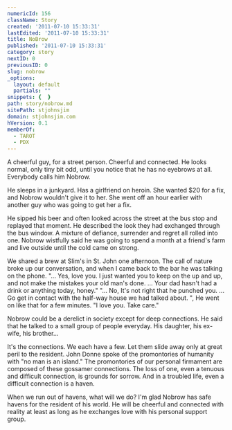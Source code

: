 ```yaml
---
numericId: 156
className: Story
created: '2011-07-10 15:33:31'
lastEdited: '2011-07-10 15:33:31'
title: NoBrow
published: '2011-07-10 15:33:31'
category: story
nextID: 0
previousID: 0
slug: nobrow
_options:
  layout: default
  partials: ""
snippets: {  }
path: story/nobrow.md
sitePath: stjohnsjim
domain: stjohnsjim.com
hVersion: 0.1
memberOf:
  - TAROT
  - PDX
---
```

A cheerful guy, for a street person. Cheerful and connected. He looks normal, only tiny bit odd, until you notice that he has no eyebrows at all. Everybody calls him Nobrow.

He sleeps in a junkyard. Has a girlfriend on heroin. She wanted $20 for a fix, and Nobrow wouldn't give it to her. She went off an hour earlier with another guy who was going to get her a fix.

He sipped his beer and often looked across the street at the bus stop and replayed that moment. He described the look they had exchanged through the bus window. A mixture of defiance, surrender and regret all rolled into one. Nobrow wistfully said he was going to spend a month at a friend's farm and live outside until the cold came on strong.

We shared a brew at Slim's in St. John one afternoon. The call of nature broke up our conversation, and when I came back to the bar he was talking on the phone. "... Yes, love you. I just wanted you to keep on the up and up, and not make the mistakes your old man's done. ... Your dad hasn't had a drink or anything today, honey." "... No, It's not right that he punched you. ... Go get in contact with the half-way house we had talked about. ", He went on like that for a few minutes. "I love you. Take care."

Nobrow could be a derelict in society except for deep connections. He said that he talked to a small group of people everyday. His daughter, his ex-wife, his brother...

It's the connections. We each have a few. Let them slide away only at great peril to the resident. John Donne spoke of the promontories of humanity with "no man is an island." The promontories of our personal firmament are composed of these gossamer connections. The loss of one, even a tenuous and difficult connection, is grounds for sorrow. And in a troubled life, even a difficult connection is a haven.

When we run out of havens, what will we do? I'm glad Nobrow has safe havens for the resident of his world. He will be cheerful and connected with reality at least as long as he exchanges love with his personal support group.

